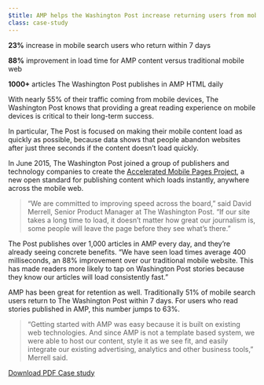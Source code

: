 ```yaml
---
$title: AMP helps the Washington Post increase returning users from mobile search by 23%
class: case-study
---
```


<div class="img-right">
    <div class="results">
        <div>
            <p><span class="compare-yes"></span><strong>23%</strong> increase in mobile search users who return within 7 days</p>
            <p><span class="compare-yes"></span><strong>88%</strong> improvement in load time for AMP content versus traditional mobile web</p>
            <p><span class="compare-yes"></span><strong>1000+</strong> articles The Washington Post publishes in AMP HTML daily</p>
        </div>
    </div>
    <amp-img width="559" height="1000" layout="responsive" src="/static/img/case-studies/wapo_framed.gif"></amp-img>
</div>

With nearly 55% of their traffic coming from mobile devices, The Washington
Post knows that providing a great reading experience on mobile devices is
critical to their long-term success.

In particular, The Post is focused on making their mobile content load as quickly
as possible, because data shows that people abandon websites after just three
seconds if the content doesn’t load quickly.

In June 2015, The Washington Post joined a group of publishers and technology
companies to create the <a href="https://www.ampproject.org/">Accelerated Mobile
Pages Project</a>, a new open standard for publishing content which loads
instantly, anywhere across the mobile web.

> “We are committed to improving speed across the board,” said David Merrell,
Senior Product Manager at The Washington Post. “If our site takes a long time
to load, it doesn’t matter how great our journalism is, some people will leave
the page before they see what’s there.”

The Post publishes over 1,000 articles in AMP every day, and they’re already
seeing concrete benefits. “We have seen load times average 400 milliseconds,
an 88% improvement over our traditional mobile website. This has made
readers more likely to tap on Washington Post stories because they know
our articles will load consistently fast.”

AMP has been great for retention as well. Traditionally 51% of mobile search
users return to The Washington Post within 7 days. For users who read stories
published in AMP, this number jumps to 63%.

> “Getting started with AMP was easy because it is built on existing web
technologies. And since AMP is not a template based system, we were able
to host our content, style it as we see fit, and easily integrate our existing
advertising, analytics and other business tools,” Merrell said.

<p><a class="button" href="/static/img/case-studies/wapo.pdf">Download PDF Case study</a></p>